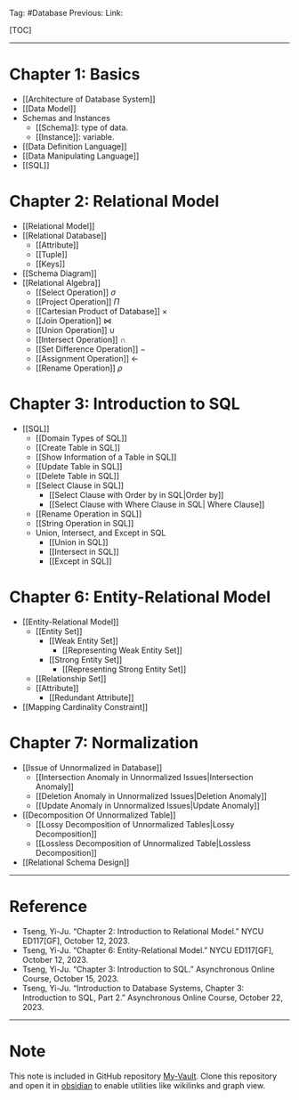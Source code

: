 Tag: #Database
Previous: 
Link: 

[TOC]

---

# Chapter 1: Basics

- [[Architecture of Database System]]
- [[Data Model]]
- Schemas and Instances
	- [[Schema]]: type of data.
	- [[Instance]]: variable.
- [[Data Definition Language]]
- [[Data Manipulating Language]]
- [[SQL]]

# Chapter 2: Relational Model

- [[Relational Model]]
- [[Relational Database]]
	- [[Attribute]]
	- [[Tuple]]
	- [[Keys]]
- [[Schema Diagram]]
- [[Relational Algebra]]
	- [[Select Operation]] $\sigma$
	- [[Project Operation]] $\Pi$
	- [[Cartesian Product of Database]] $\times$
	- [[Join Operation]] $\bowtie$
	- [[Union Operation]] $\cup$
	- [[Intersect Operation]] $\cap$
	- [[Set Difference Operation]] $-$
	- [[Assignment Operation]] $\leftarrow$
	- [[Rename Operation]] $\rho$

# Chapter 3: Introduction to SQL

- [[SQL]]
	- [[Domain Types of SQL]]
	- [[Create Table in SQL]]
	- [[Show Information of a Table in SQL]]
	- [[Update Table in SQL]]
	- [[Delete Table in SQL]]
	- [[Select Clause in SQL]]
		- [[Select Clause with Order by in SQL|Order by]]
		- [[Select Clause with Where Clause in SQL| Where Clause]]
	- [[Rename Operation in SQL]]
	- [[String Operation in SQL]]
	- Union, Intersect, and Except in SQL
		- [[Union in SQL]]
		- [[Intersect in SQL]]
		- [[Except in SQL]]

# Chapter 6: Entity-Relational Model

- [[Entity-Relational Model]]
	- [[Entity Set]]
		- [[Weak Entity Set]]
			- [[Representing Weak Entity Set]]
		- [[Strong Entity Set]]
			- [[Representing Strong Entity Set]]
	- [[Relationship Set]]
	- [[Attribute]]
		- [[Redundant Attribute]]
- [[Mapping Cardinality Constraint]]

# Chapter 7: Normalization

- [[Issue of Unnormalized in Database]]
	- [[Intersection Anomaly in Unnormalized Issues|Intersection Anomaly]]
	- [[Deletion Anomaly in Unnormalized Issues|Deletion Anomaly]]
	- [[Update Anomaly in Unnormalized Issues|Update Anomaly]]
- [[Decomposition Of Unnormalized Table]]
	- [[Lossy Decomposition of Unnormalized Tables|Lossy Decomposition]]
	- [[Lossless Decomposition of Unnormalized Table|Lossless Decomposition]]
- [[Relational Schema Design]]

---

# Reference

- Tseng, Yi-Ju. “Chapter 2: Introduction to Relational Model.” NYCU ED117[GF], October 12, 2023.
- Tseng, Yi-Ju. “Chapter 6: Entity-Relational Model.” NYCU ED117[GF], October 12, 2023.
- Tseng, Yi-Ju. “Chapter 3: Introduction to SQL.” Asynchronous Online Course, October 15, 2023.
- Tseng, Yi-Ju. “Introduction to Database Systems, Chapter 3: Introduction to SQL, Part 2.” Asynchronous Online Course, October 22, 2023.

---

# Note

This note is included in GitHub repository [My-Vault](https://github.com/LittleD3092/My-Vault.git). Clone this repository and open it in [obsidian](https://obsidian.md/) to enable utilities like wikilinks and graph view.